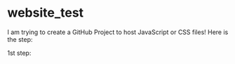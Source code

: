 # website_test
I am trying to create a GitHub Project to host JavaScript or CSS files!
Here is the step:

1st step: 
